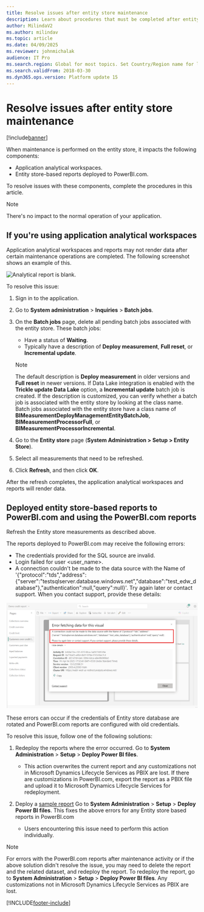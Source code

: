 ```yaml
---
title: Resolve issues after entity store maintenance
description: Learn about procedures that must be completed after entity store maintenance, including if you're using application analytical workspaces.
author: MilindaV2
ms.author: milindav
ms.topic: article
ms.date: 04/09/2025
ms.reviewer: johnmichalak
audience: IT Pro
ms.search.region: Global for most topics. Set Country/Region name for localizations
ms.search.validFrom: 2018-03-30
ms.dyn365.ops.version: Platform update 15
---
```


# Resolve issues after entity store maintenance

[!include[banner](../includes/banner.md)]

When maintenance is performed on the entity store, it impacts the following components:

- Application analytical workspaces.
- Entity store-based reports deployed to PowerBI.com.

To resolve issues with these components, complete the procedures in this article.

> [!NOTE]
> There's no impact to the normal operation of your application.

## If you're using application analytical workspaces

Application analytical workspaces and reports may not render data after certain maintenance operations are completed. The following screenshot shows an example of this.

![Analytical report is blank.](media/blank-powerbi.png)

To resolve this issue:

1. Sign in to the application.
2. Go to **System administration** > **Inquiries** > **Batch jobs**.
3. On the **Batch jobs** page, delete all pending batch jobs associated with the entity store. These batch jobs:

    - Have a status of **Waiting**.
    - Typically have a description of **Deploy measurement**, **Full reset**, or **Incremental update**.

    > [!NOTE]
    > The default description is **Deploy measurement** in older versions and **Full reset** in newer versions. If Data Lake integration is enabled with the **Trickle update Data Lake** option, a **Incremental update** batch job is created. If the description is customized, you can verify whether a batch job is associated with the entity store by looking at the class name. Batch jobs associated with the entity store have a class name of **BIMeasurementDeployManagementEntityBatchJob**, **BIMeasurementProcessorFull**, or **BIMeasurementProcessorIncremental**.

4. Go to the **Entity store** page (**System Administration \> Setup \> Entity Store**).
5. Select all measurements that need to be refreshed.
6. Click **Refresh**, and then click **OK**.

After the refresh completes, the application analytical workspaces and reports will render data.

## Deployed entity store-based reports to PowerBI.com and using the PowerBI.com reports

Refresh the Entity store measurements as described above.

The reports deployed to PowerBI.com may receive the following errors:

- The credentials provided for the SQL source are invalid.
- Login failed for user <user_name>.
- A connection couldn't be made to the data source with the Name of '{"protocol":"tds","address":{"server":"testsqlserver.database.windows.net","database":"test_edw_database"},"authentication":null,"query":null}'.
Try again later or contact support. When you contact support, provide these details:

![PowerBI.com report with connection issue.](media/EntityStore-PowerBI-Creds-Issue.png)

These errors can occur if the credentials of Entity store database are rotated and PowerBI.com reports are configured with old credentials.

To resolve this issue, follow one of the following solutions:

1. Redeploy the reports where the error occurred. Go to **System Administration** \> **Setup** \> **Deploy Power BI files**.
   - This action overwrites the current report and any customizations not in Microsoft Dynamics Lifecycle Services as PBIX are lost. If there are customizations in PowerBI.com, export the report as a PBIX file and upload it to Microsoft Dynamics Lifecycle Services for redeployment.

2. Deploy a [sample report](4990e70d-1c68-45ab-9d23-2475a2b99596/Sample-report-to-fix-Power-BI.pbix) Go to **System Administration** \> **Setup** \> **Deploy Power BI files**. This fixes the above errors for any Entity store based reports in PowerBI.com
   - Users encountering this issue need to perform this action individually.
     

> [!NOTE]
> For errors with the PowerBI.com reports after maintenance activity or if the above solution didn't resolve the issue, you may need to delete the report and the related dataset, and redeploy the report. To redeploy the report, go to **System Administration** \> **Setup** \> **Deploy Power BI files**. Any customizations not in Microsoft Dynamics Lifecycle Services as PBIX are lost.


[!INCLUDE[footer-include](../../../includes/footer-banner.md)]

